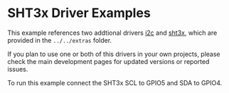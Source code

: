 # SHT3x Driver Examples

This example references two addtional drivers [i2c](https://github.com/kanflo/esp-open-rtos-driver-i2c) and [sht3x](https://github.com/gschorcht/esp-open-rtos/extras/sht3x), which are provided in the `../../extras` folder.

If you plan to use one or both of this drivers in your own projects, please check the main development pages for updated versions or reported issues.

To run this example connect the SHT3x SCL to GPIO5 and SDA to GPIO4.
